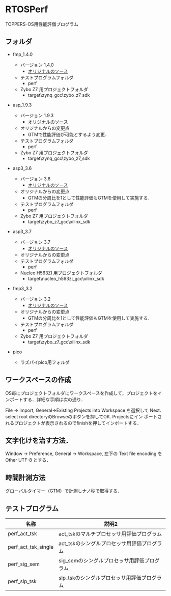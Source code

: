 # RTOSPerf
TOPPERS-OS用性能評価プログラム

## フォルダ

- fmp_1.4.0
  - バージョン 1.4.0 
    - [オリジナルのソース](https://toppers.jp/download.cgi/fmp_zynq_gcc-20190929.zip)
  - テストプログラムフォルダ
    - perf
  - Zybo Z7 用プロジェクトフォルダ
    - target\zynq_gcc\zybo_z7_sdk

- asp_1.9.3
  - バージョン 1.9.3
    - [オリジナルのソース](https://www.toppers.jp/download.cgi/asp_zynq_gcc-20190929.zip)
  - オリジナルからの変更点
    - GTMで性能評価が可能とするよう変更．
  - テストプログラムフォルダ
    - perf
  - Zybo Z7 用プロジェクトフォルダ
    - target\zynq_gcc\zybo_z7_sdk 

- asp3_3.6
  - バージョン 3.6
    - [オリジナルのソース](https://toppers.jp/download.cgi/asp3_zybo_z7_gcc-20210105.zip)
  - オリジナルからの変更点
    - GTMの分周比を1として性能評価もGTMを使用して実施する．
  - テストプログラムフォルダ
    - perf
  - Zybo Z7 用プロジェクトフォルダ
    - target\zybo_z7_gcc\xilinx_sdk 

- asp3_3.7
  - バージョン 3.7
    - [オリジナルのソース](https://www.toppers.jp/download.cgi/asp3_nucleo_h563zi_gcc-20250325.zip)
  - オリジナルからの変更点
  - テストプログラムフォルダ
    - perf
  - Nucleo H563ZI 用プロジェクトフォルダ
    - target\nucleo_h563zi_gcc\xilinx_sdk 

- fmp3_3.2
  - バージョン 3.2
    - [オリジナルのソース](https://toppers.jp/download.cgi/fmp3_zybo_z7_gcc-20210108.zip)
  - オリジナルからの変更点
    - GTMの分周比を1として性能評価もGTMを使用して実施する．
  - テストプログラムフォルダ
    - perf
  - Zybo Z7 用プロジェクトフォルダ
    - target\zybo_z7_gcc\xilinx_sdk 

- pico
   - ラズパイpico用フォルダ

## ワークスペースの作成

OS毎にプロジェクトフォルダにワークスペースを作成して，プロジェクトをイ
ンポートする．詳細な手順は次の通り．

File -> Import, General->Existing Projects into Workspace を選択して
Next．select root directoryのBrowseのボタンを押してOK. Projectsにイン
ポートされるプロジェクトが表示されるのでfinishを押してインポートする．

## 文字化けを治す方法．

Window -> Preference, General -> Workspace, 左下の Text file encoding を Other UTF-8 とする．


## 時間計測方法

グローバルタイマー（GTM）で計測しナノ秒で取得する．


## テストプログラム

| 名称 | 説明2 |
----|---- 
| perf_act_tsk        | act_tskのマルチプロセッサ用評価プログラム  |
| perf_act_tsk_single | act_tskのシングルプロセッサ用評価プログラム |
| perf_sig_sem        | sig_semのシングルプロセッサ用評価プログラム |
| perf_slp_tsk        | slp_tskのシングルプロセッサ用評価プログラム |
